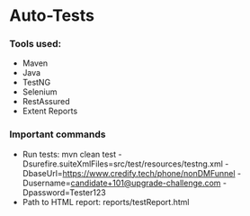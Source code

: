 # Auto-Tests

### Tools used:
* Maven
* Java
* TestNG
* Selenium
* RestAssured
* Extent Reports


### Important commands
* Run tests: mvn clean test -Dsurefire.suiteXmlFiles=src/test/resources/testng.xml -DbaseUrl=https://www.credify.tech/phone/nonDMFunnel -Dusername=candidate+101@upgrade-challenge.com -Dpassword=Tester123
* Path to HTML report: reports/testReport.html

